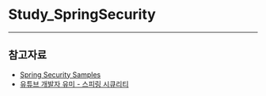 # Study_SpringSecurity
---

## 참고자료

- [Spring Security Samples](https://github.com/spring-projects/spring-security-samples)
- [유튜브 개발자 유미 - 스피링 시큐리티](https://youtu.be/y0PXQgrkb90?si=s2NO-VwVJJzxPKdF)
